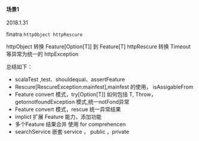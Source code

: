 

#### 场景1

2018.1.31

finatra ```httpObject httpRescure```

httpObject 转换 Feature[Option[T]] 到 Feature[T]
httpRescure 转换 Timeout等异常为统一的 httpException

总结如下：

- scalaTest ,test、shouldequal、assertFeature
- Rescure[RescureException:mainfest],mainfest 的使用， isAssigableFrom 
- Feature convert 模式，try[Option[T]] 如何包括 T, Throw，getornotfoundException 模式,统一notFond异常
- Feature convert 模式，rescue 统一异常结果
- implict 扩展 Feature 能力，添加功能
- 多个Feature 结果合并 使用 for comprehencen
- searchService 嵌套 service ， public ，private

